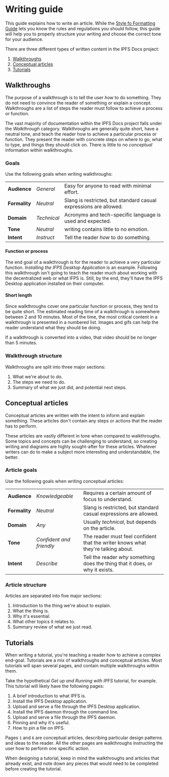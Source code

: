 # Writing guide

This guide explains how to write an article. While the [Style fo Formatting Guide](style-and-formatting-guide.md) lets you know the rules and regulations you should follow, this guide will help you to properly structure your writing and choose the correct tone for your audience.

There are three different types of written content in the IPFS Docs project:

1. [Walkthroughs](#walthroughs)
2. [Conceptual articles](conceptual-articles)
3. [Tutorials](#tutorials)

## Walkthroughs

The purpose of a walkthrough is to tell the user _how_ to do something. They do not need to convince the reader of something or explain a concept. Walkthroughs are a list of steps the reader must follow to achieve a process or function.

The vast majority of documentation within the IPFS Docs project falls under the _Walkthrough_ category. Walkthroughs are generally quite short, have a neutral tone, and teach the reader how to achieve a particular process or function. They present the reader with concrete steps on where to go, what to type, and things they should click on. There is little to no _conceptual_ information within walkthroughs.

### Goals

Use the following goals when writing walkthroughs:

|               |             |                                                                   |
| ------------- | ----------- | ----------------------------------------------------------------- |
| **Audience**  | _General_   | Easy for anyone to read with minimal effort.                      |
| **Formality** | _Neutral_   | Slang is restricted, but standard casual expressions are allowed. |
| **Domain**    | _Technical_ | Acronyms and tech-specific language is used and expected.         |
| **Tone**      | _Neutral_   | writing contains little to no emotion.                            |
| **Intent**    | _Instruct_  | Tell the reader _how_ to do something.                            |

#### Function or process

The end goal of a walkthrough is for the reader to achieve a very particular function. _Installing the IFPS Desktop Application_ is an example. Following this walkthrough isn't going to teach the reader much about working with the decentralized web or what IFPS is. Still, by the end, they'll have the IPFS Desktop application installed on their computer.

#### Short length

Since walkthroughs cover one particular function or process, they tend to be quite short. The estimated reading time of a walkthrough is somewhere between 2 and 10 minutes. Most of the time, the most critical content in a walkthrough is presented in a numbered list. Images and gifs can help the reader understand what they should be doing.

If a walkthrough is converted into a video, that video should be no longer than 5 minutes.

### Walkthrough structure

Walkthroughs are split into three major sections:

1. What we're about to do.
2. The steps we need to do.
3. Summary of what we just did, and potential next steps.

## Conceptual articles

Conceptual articles are written with the intent to inform and explain something. These articles don't contain any steps or actions that the reader has to perform.

These articles are vastly different in tone when compared to walkthroughs. Some topics and concepts can be challenging to understand, so creating writing and diagrams are highly sought-after for these articles. Whatever writers can do to make a subject more interesting and understandable, the better.

### Article goals

Use the following goals when writing conceptual articles:

|               |                          |                                                                                  |
| ------------- | ------------------------ | -------------------------------------------------------------------------------- |
| **Audience**  | _Knowledgeable_          | Requires a certain amount of focus to understand.                                |
| **Formality** | _Neutral_                | Slang is restricted, but standard casual expressions are allowed.                |
| **Domain**    | _Any_                    | Usually _technical_, but depends on the article.                                 |
| **Tone**      | _Confident and friendly_ | The reader must feel confident that the writer knows what they're talking about. |
| **Intent**    | _Describe_               | Tell the reader _why_ something does the thing that it does, or why it exists.   |

### Article structure

Articles are separated into five major sections:

1. Introduction to the thing we're about to explain.
2. What the thing is.
3. Why it's essential.
4. What other topics it relates to.
5. Summary review of what we just read.

## Tutorials

When writing a tutorial, you're teaching a reader how to achieve a complex end-goal. Tutorials are a mix of walkthroughs and conceptual articles. Most tutorials will span several pages, and contain multiple walkthroughs within them.

Take the hypothetical _Get up and Running with IPFS_ tutorial, for example. This tutorial will likely have the following pages:

1. A brief introduction to what IPFS is.
2. Install the IPFS Desktop application.
3. Upload and serve a file through the IPFS Desktop application.
4. Install the IPFS daemon through the command line.
5. Upload and serve a file through the IPFS daemon.
6. Pinning and why it's useful.
7. How to pin a file on IPFS.

Pages `1` and `6` are conceptual articles, describing particular design patterns and ideas to the reader. All the other pages are walkthroughs instructing the user how to perform one specific action.

When designing a tutorial, keep in mind the walkthroughs and articles that already exist, and note down any pieces that would need to be completed before creating the tutorial.
